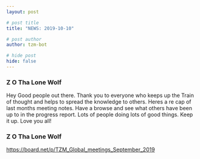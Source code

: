 ```yaml
---
layout: post

# post title
title: "NEWS: 2019-10-10"

# post author
author: tzm-bot

# hide post
hide: false
---
```


### Z O Tha Lone Wolf

Hey Good people out there. Thank you to everyone who keeps up the Train of thought and helps to spread the knowledge to others. Heres a re cap of last months meeting notes. Have a browse and see what others have been up to in the progress report. Lots of people doing lots of good things. Keep it up. Love you all!  


### Z O Tha Lone Wolf

https://board.net/p/TZM_Global_meetings_September_2019  


